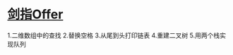 
# [剑指Offer](https://www.nowcoder.com/ta/coding-interviews?page=1)

1.二维数组中的查找
2.替换空格
3.从尾到头打印链表
4.重建二叉树
5.用两个栈实现队列
